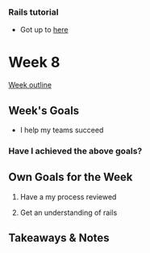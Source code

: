 ### Rails tutorial

* Got up to [here](https://guides.rubyonrails.org/getting_started.html#laying-down-the-groundwork)


# Week 8
[Week outline](https://github.com/makersacademy/course/blob/master/week_outlines.md/#week-8-9)

## Week's Goals

* I help my teams succeed

### Have I achieved the above goals?

## Own Goals for the Week

1. Have a my process reviewed

2. Get an understanding of rails

## Takeaways & Notes

